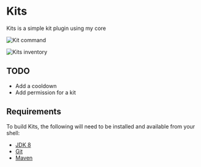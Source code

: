# Kits

Kits is a simple kit plugin using my core

![Kit command](https://imgur.com/27S4HFd.png)

![Kits inventory](https://imgur.com/S5tNCyy.png)

TODO
-

- Add a cooldown
- Add permission for a kit

Requirements
-

To build Kits, the following will need to be installed and available from your shell:

* [JDK 8](http://www.oracle.com/technetwork/java/javase/downloads/jdk8-downloads-2133151.html)
* [Git](https://git-scm.com)
* [Maven](https://maven.apache.org)
